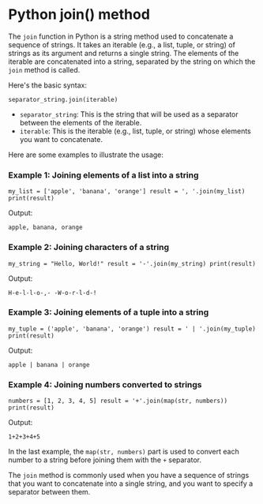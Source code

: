 # Python join() method

The `join` function in Python is a string method used to concatenate a sequence of strings. It takes an iterable (e.g., a list, tuple, or string) of strings as its argument and returns a single string. The elements of the iterable are concatenated into a string, separated by the string on which the `join` method is called.

Here's the basic syntax:

`separator_string.join(iterable)`

- `separator_string`: This is the string that will be used as a separator between the elements of the iterable.
- `iterable`: This is the iterable (e.g., list, tuple, or string) whose elements you want to concatenate.

Here are some examples to illustrate the usage:
### Example 1: Joining elements of a list into a string

`my_list = ['apple', 'banana', 'orange'] result = ', '.join(my_list) print(result)`

Output:

`apple, banana, orange`

### Example 2: Joining characters of a string

`my_string = "Hello, World!" result = '-'.join(my_string) print(result)`

Output:

`H-e-l-l-o-,- -W-o-r-l-d-!`

### Example 3: Joining elements of a tuple into a string

`my_tuple = ('apple', 'banana', 'orange') result = ' | '.join(my_tuple) print(result)`

Output:

`apple | banana | orange`

### Example 4: Joining numbers converted to strings

`numbers = [1, 2, 3, 4, 5] result = '+'.join(map(str, numbers)) print(result)`

Output:

`1+2+3+4+5`

In the last example, the `map(str, numbers)` part is used to convert each number to a string before joining them with the `+` separator.

The `join` method is commonly used when you have a sequence of strings that you want to concatenate into a single string, and you want to specify a separator between them.